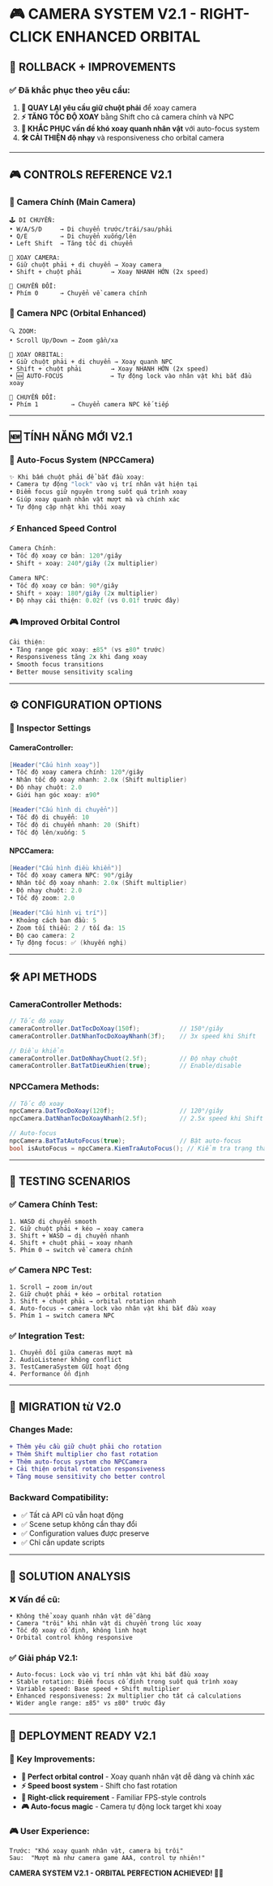 # 🎮 CAMERA SYSTEM V2.1 - RIGHT-CLICK ENHANCED ORBITAL

## 🔄 ROLLBACK + IMPROVEMENTS

### ✅ Đã khắc phục theo yêu cầu:
1. **🎯 QUAY LẠI yêu cầu giữ chuột phải** để xoay camera
2. **⚡ TĂNG TỐC ĐỘ XOAY** bằng Shift cho cả camera chính và NPC
3. **🎯 KHẮC PHỤC vấn đề khó xoay quanh nhân vật** với auto-focus system
4. **🛠️ CẢI THIỆN độ nhạy** và responsiveness cho orbital camera

---

## 🎮 CONTROLS REFERENCE V2.1

### 🎯 Camera Chính (Main Camera)
```
🕹️ DI CHUYỂN:
• W/A/S/D     → Di chuyển trước/trái/sau/phải
• Q/E         → Di chuyển xuống/lên
• Left Shift  → Tăng tốc di chuyển

🔄 XOAY CAMERA:
• Giữ chuột phải + di chuyển → Xoay camera
• Shift + chuột phải        → Xoay NHANH HỚN (2x speed)

🔄 CHUYỂN ĐỔI:
• Phím 0      → Chuyển về camera chính
```

### 🎯 Camera NPC (Orbital Enhanced)
```
🔍 ZOOM:
• Scroll Up/Down → Zoom gần/xa

🔄 XOAY ORBITAL:
• Giữ chuột phải + di chuyển → Xoay quanh NPC
• Shift + chuột phải        → Xoay NHANH HỚN (2x speed)
• 🆕 AUTO-FOCUS             → Tự động lock vào nhân vật khi bắt đầu xoay

🔄 CHUYỂN ĐỔI:
• Phím 1         → Chuyển camera NPC kế tiếp
```

---

## 🆕 TÍNH NĂNG MỚI V2.1

### 🎯 Auto-Focus System (NPCCamera)
```csharp
✨ Khi bấm chuột phải để bắt đầu xoay:
• Camera tự động "lock" vào vị trí nhân vật hiện tại
• Điểm focus giữ nguyên trong suốt quá trình xoay
• Giúp xoay quanh nhân vật mượt mà và chính xác
• Tự động cập nhật khi thôi xoay
```

### ⚡ Enhanced Speed Control
```csharp
Camera Chính:
• Tốc độ xoay cơ bản: 120°/giây
• Shift + xoay: 240°/giây (2x multiplier)

Camera NPC:
• Tốc độ xoay cơ bản: 90°/giây  
• Shift + xoay: 180°/giây (2x multiplier)
• Độ nhạy cải thiện: 0.02f (vs 0.01f trước đây)
```

### 🎮 Improved Orbital Control
```csharp
Cải thiện:
• Tăng range góc xoay: ±85° (vs ±80° trước)
• Responsiveness tăng 2x khi đang xoay
• Smooth focus transitions
• Better mouse sensitivity scaling
```

---

## ⚙️ CONFIGURATION OPTIONS

### 🎯 Inspector Settings

#### CameraController:
```csharp
[Header("Cấu hình xoay")]
• Tốc độ xoay camera chính: 120°/giây
• Nhân tốc độ xoay nhanh: 2.0x (Shift multiplier)
• Độ nhạy chuột: 2.0
• Giới hạn góc xoay: ±90°

[Header("Cấu hình di chuyển")]
• Tốc độ di chuyển: 10
• Tốc độ di chuyển nhanh: 20 (Shift)
• Tốc độ lên/xuống: 5
```

#### NPCCamera:
```csharp
[Header("Cấu hình điều khiển")]
• Tốc độ xoay camera NPC: 90°/giây
• Nhân tốc độ xoay nhanh: 2.0x (Shift multiplier)
• Độ nhạy chuột: 2.0
• Tốc độ zoom: 2.0

[Header("Cấu hình vị trí")]
• Khoảng cách ban đầu: 5
• Zoom tối thiểu: 2 / tối đa: 15
• Độ cao camera: 2
• Tự động focus: ✅ (khuyến nghị)
```

---

## 🛠️ API METHODS

### CameraController Methods:
```csharp
// Tốc độ xoay
cameraController.DatTocDoXoay(150f);           // 150°/giây
cameraController.DatNhanTocDoXoayNhanh(3f);    // 3x speed khi Shift

// Điều khiển
cameraController.DatDoNhayChuot(2.5f);         // Độ nhạy chuột
cameraController.BatTatDieuKhien(true);        // Enable/disable
```

### NPCCamera Methods:
```csharp
// Tốc độ xoay
npcCamera.DatTocDoXoay(120f);                  // 120°/giây
npcCamera.DatNhanTocDoXoayNhanh(2.5f);         // 2.5x speed khi Shift

// Auto-focus
npcCamera.BatTatAutoFocus(true);               // Bật auto-focus
bool isAutoFocus = npcCamera.KiemTraAutoFocus(); // Kiểm tra trạng thái
```

---

## 🧪 TESTING SCENARIOS

### ✅ Camera Chính Test:
```
1. WASD di chuyển smooth
2. Giữ chuột phải + kéo → xoay camera
3. Shift + WASD → di chuyển nhanh  
4. Shift + chuột phải → xoay nhanh
5. Phím 0 → switch về camera chính
```

### ✅ Camera NPC Test:
```
1. Scroll → zoom in/out
2. Giữ chuột phải + kéo → orbital rotation
3. Shift + chuột phải → orbital rotation nhanh
4. Auto-focus → camera lock vào nhân vật khi bắt đầu xoay
5. Phím 1 → switch camera NPC
```

### ✅ Integration Test:
```
1. Chuyển đổi giữa cameras mượt mà
2. AudioListener không conflict
3. TestCameraSystem GUI hoạt động
4. Performance ổn định
```

---

## 🔄 MIGRATION từ V2.0

### Changes Made:
```diff
+ Thêm yêu cầu giữ chuột phải cho rotation
+ Thêm Shift multiplier cho fast rotation
+ Thêm auto-focus system cho NPCCamera
+ Cải thiện orbital rotation responsiveness
+ Tăng mouse sensitivity cho better control
```

### Backward Compatibility:
- ✅ Tất cả API cũ vẫn hoạt động
- ✅ Scene setup không cần thay đổi
- ✅ Configuration values được preserve
- ✅ Chỉ cần update scripts

---

## 🎯 SOLUTION ANALYSIS

### ❌ Vấn đề cũ:
```
• Không thể xoay quanh nhân vật dễ dàng
• Camera "trôi" khi nhân vật di chuyển trong lúc xoay
• Tốc độ xoay cố định, không linh hoạt
• Orbital control không responsive
```

### ✅ Giải pháp V2.1:
```
• Auto-focus: Lock vào vị trí nhân vật khi bắt đầu xoay
• Stable rotation: Điểm focus cố định trong suốt quá trình xoay
• Variable speed: Base speed + Shift multiplier
• Enhanced responsiveness: 2x multiplier cho tất cả calculations
• Wider angle range: ±85° vs ±80° trước đây
```

---

## 🎉 DEPLOYMENT READY V2.1

### 🚀 Key Improvements:
- **🎯 Perfect orbital control** - Xoay quanh nhân vật dễ dàng và chính xác
- **⚡ Speed boost system** - Shift cho fast rotation
- **🔄 Right-click requirement** - Familiar FPS-style controls  
- **🎮 Auto-focus magic** - Camera tự động lock target khi xoay

### 🎮 User Experience:
```
Trước: "Khó xoay quanh nhân vật, camera bị trôi"
Sau:  "Mượt mà như camera game AAA, control tự nhiên!"
```

**CAMERA SYSTEM V2.1 - ORBITAL PERFECTION ACHIEVED! 🎯✨**

